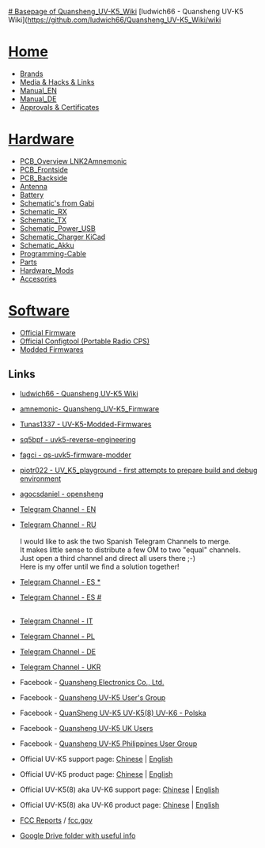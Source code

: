 [# Basepage of Quansheng_UV-K5_Wiki](https://github.com/ludwich66/Quansheng_UV-K5_Wiki/wiki)
 [ludwich66 - Quansheng UV-K5 Wiki](https://github.com/ludwich66/Quansheng_UV-K5_Wiki/wiki
 # [Home](https://github.com/ludwich66/Quansheng_UV-K5_Firmware/wiki)
* [Brands](https://github.com/ludwich66/Quansheng_UV-K5_Firmware/wiki/Brands)
* [Media & Hacks & Links](https://github.com/ludwich66/Quansheng_UV-K5_Firmware/wiki/Hacks---Media)
* [Manual_EN](https://github.com/ludwich66/Quansheng_UV-K5_Firmware/wiki/Manual_EN)
* [Manual_DE](https://github.com/ludwich66/Quansheng_UV-K5_Firmware/wiki/Manual_DE)
* [Approvals & Certificates](https://github.com/ludwich66/Quansheng_UV-K5_Firmware/wiki/Approvals-and-Certificates)
# [Hardware](https://github.com/ludwich66/Quansheng_UV-K5_Firmware/wiki/Hardware)
* [PCB_Overview LNK2Amnemonic](https://github.com/ludwich66/Quansheng_UV-K5_Wiki/wiki/PCB-Overview)
* [PCB_Frontside](https://github.com/ludwich66/Quansheng_UV-K5_Firmware/wiki/PCB_Frontside)
* [PCB_Backside](https://github.com/ludwich66/Quansheng_UV-K5_Firmware/wiki/PCB_Backside)
* [Antenna](https://github.com/ludwich66/Quansheng_UV-K5_Firmware/wiki/Antenna)
* [Battery](https://github.com/ludwich66/Quansheng_UV-K5_Firmware/wiki/Battery)
* [Schematic's from Gabi](https://github.com/ludwich66/Quansheng_UV-K5_Wiki/wiki/Schematics)
* [Schematic_RX](https://github.com/ludwich66/Quansheng_UV-K5_Wiki/wiki/Schematic_RX)
* [Schematic_TX](https://github.com/ludwich66/Quansheng_UV-K5_Wiki/wiki/Schematic_TX)
* [Schematic_Power_USB](https://github.com/ludwich66/Quansheng_UV-K5_Wiki/wiki/Schematic_Power_USB)
* [Schematic_Charger KiCad](https://github.com/ludwich66/Quansheng_UV-K5_Firmware/wiki/Schematic_Charger)
* [Schematic_Akku](https://github.com/ludwich66/Quansheng_UV-K5_Firmware/wiki/Schematic_Akku)
* [Programming-Cable](https://github.com/ludwich66/Quansheng_UV-K5_Firmware/wiki/Programming-Cable)
* [Parts](https://github.com/ludwich66/Quansheng_UV-K5_Firmware/wiki/Parts---Teile)
* [Hardware_Mods](https://github.com/ludwich66/Quansheng_UV-K5_Wiki/wiki/Hardware_Mods)
* [Accesories](https://github.com/ludwich66/Quansheng_UV-K5_Wiki/wiki/Accesories)
# [Software](https://github.com/ludwich66/Quansheng_UV-K5_Firmware/wiki/Software)
*  [Official Firmware](https://github.com/ludwich66/Quansheng_UV-K5_Firmware/wiki/Firmware-official)
*  [Official Configtool (Portable Radio CPS)](https://github.com/ludwich66/Quansheng_UV-K5_Wiki/wiki/Official_Config-Tool)
*  [Modded Firmwares](https://github.com/ludwich66/Quansheng_UV-K5_Firmware/wiki/Modded-Firmwares)
 
## Links
* [ludwich66 - Quansheng UV-K5 Wiki](https://github.com/ludwich66/Quansheng_UV-K5_Wiki/wiki)
* [amnemonic- Quansheng_UV-K5_Firmware](https://github.com/amnemonic/Quansheng_UV-K5_Firmware)
* [Tunas1337 - UV-K5-Modded-Firmwares](https://github.com/Tunas1337/UV-K5-Modded-Firmwares)
* [sq5bpf - uvk5-reverse-engineering](https://github.com/sq5bpf/uvk5-reverse-engineering)
* [fagci - qs-uvk5-firmware-modder](https://github.com/fagci/qs-uvk5-firmware-modder)
* [piotr022 - UV_K5_playground - first attempts to prepare build and debug environment](https://github.com/piotr022/UV_K5_playground)
* [agocsdaniel - opensheng](https://github.com/agocsdaniel/opensheng)
  
* [Telegram Channel - EN](https://t.me/quansheng_uvk5_en)
* [Telegram Channel - RU](https://t.me/uv_k5)<br><br>
  I would like to ask the two Spanish Telegram Channels to merge. <br>
  It makes little sense to distribute a few OM to two "equal" channels. <br>
  Just open a third channel and direct all users there ;-)<br>
  Here is my offer until we find a solution together!<Br>
* [Telegram Channel - ES *](https://t.me/QuanShengES)
* [Telegram Channel - ES #](https://t.me/Quansenguvk5)<br><br>
* [Telegram Channel - IT](https://t.me/+W31XPFpurWk0NzM0)
* [Telegram Channel - PL](https://t.me/uvk5_pl)
* [Telegram Channel - DE](https://t.me/quanshenguv5kde)
* [Telegram Channel - UKR](https://t.me/radioamators/38782)
* Facebook - [Quansheng Electronics Co., Ltd.](https://www.facebook.com/QuanshengRadios/)
* Facebook - [Quansheng UV-K5 User's Group](https://www.facebook.com/groups/229333669483573/)
* Facebook - [QuanSheng UV-K5 UV-K5(8) UV-K6 - Polska](https://www.facebook.com/groups/205485455659292/)
* Facebook - [Quansheng UV-K5 UK Users](https://www.facebook.com/groups/2291286734508728/)
* Facebook - [Quansheng UV-K5 Philippines User Group](https://www.facebook.com/groups/678587170703812/)

* Official UV-K5 support page:              [Chinese](http://qsfj.com/support/downloads/3002) | [English](http://en.qsfj.com/support/downloads/3002)
* Official UV-K5 product page:              [Chinese](http://qsfj.com/products/3002)          | [English](http://en.qsfj.com/products/3002)
* Official UV-K5(8) aka UV-K6 support page: [Chinese](http://qsfj.com/support/downloads/3268) | [English](http://en.qsfj.com/support/downloads/3268)
* Official UV-K5(8) aka UV-K6 product page: [Chinese](http://qsfj.com/products/3268)          | [English](http://en.qsfj.com/products/3268)

* [FCC Reports](https://fcc.id/XBPUV-K5) / [fcc.gov](https://apps.fcc.gov/oetcf/eas/reports/ViewExhibitReport.cfm?mode=Exhibits&RequestTimeout=500&calledFromFrame=Y&application_id=8sqkxgC%2F1cYNHF0lGkSAwA%3D%3D&fcc_id=XBPUV-K5)
* [Google Drive folder with useful info](https://drive.google.com/drive/folders/1NmcPb5yl5jnz7uWBO-c4B89XYL5AZeHw)

